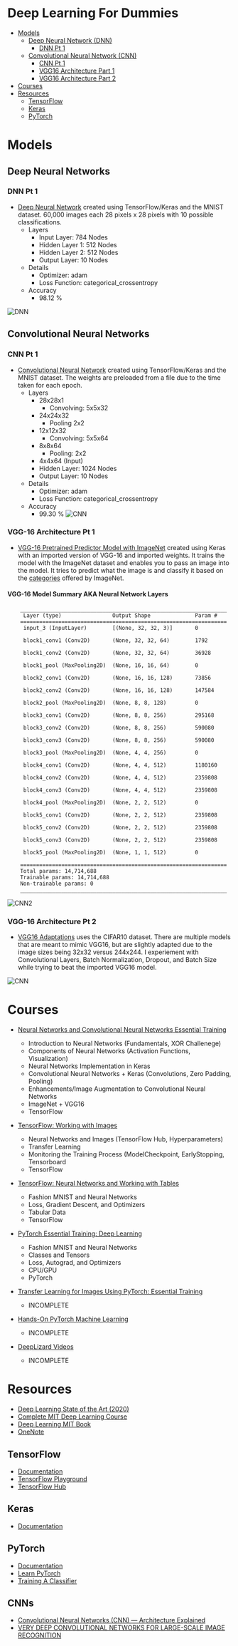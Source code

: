 # Deep Learning For Dummies

- [Models](#models)
  - [Deep Neural Network (DNN)](#deep-neural-networks)
    - [DNN Pt 1](#dnn-pt-1)
  - [Convolutional Neural Network (CNN)](#convolutional-neural-networks)
    - [CNN Pt 1](#cnn-pt-1)
    - [VGG16 Architecture Part 1](#vgg-16-architecture-pt-1)
    - [VGG16 Architecture Part 2](#vgg-16-architecture-pt-2)
- [Courses](#courses)
- [Resources](#resources)
  - [TensorFlow](#tensorflow)
  - [Keras](#keras)
  - [PyTorch](#pytorch)

# Models
## Deep Neural Networks

### DNN Pt 1
- [Deep Neural Network](https://colab.research.google.com/drive/1ydb9ww3bMfoFe74xJAxrBftPDytn42X2?usp=sharing) created using TensorFlow/Keras and the MNIST dataset. 60,000 images each 28 pixels x 28 pixels with 10 possible classifications.
  - Layers
    - Input Layer: 784 Nodes
    - Hidden Layer 1: 512 Nodes
    - Hidden Layer 2: 512 Nodes
    - Output Layer: 10 Nodes
  - Details
    - Optimizer: adam
    - Loss Function: categorical_crossentropy
  - Accuracy
    - 98.12 %
  
![DNN](https://github.com/Antonio-Villarreal/DeepLearningModels/blob/main/Resources/Neural%20Network%20Visual.jpeg)

## Convolutional Neural Networks

### CNN Pt 1
- [Convolutional Neural Network](https://colab.research.google.com/drive/1DcrntEMfznsbIOT0yzZbGDTF9UGslY81#scrollTo=bP-s7oEidBri) created using TensorFlow/Keras and the MNIST dataset. The weights are preloaded from a file due to the time taken for each epoch.
  - Layers
    - 28x28x1
      - Convolving: 5x5x32
    - 24x24x32
      - Pooling 2x2
    - 12x12x32
      - Convolving: 5x5x64
    - 8x8x64
      - Pooling: 2x2
    - 4x4x64 (Input)
    - Hidden Layer: 1024 Nodes
    - Output Layer: 10 Nodes
  - Details
    - Optimizer: adam
    - Loss Function: categorical_crossentropy
  - Accuracy
    - 99.30 %
![CNN](https://github.com/Antonio-Villarreal/DeepLearningModels/blob/main/Resources/Convolutional%20Neural%20Network.png)

### VGG-16 Architecture Pt 1

- [VGG-16 Pretrained Predictor Model with ImageNet](https://colab.research.google.com/drive/1Q-PJClS1XzEHucVvsiO1kf7DgMXIWakY?usp=sharing) created using Keras with an imported version of VGG-16 and imported weights. It trains the model with the ImageNet dataset and enables you to pass an image into the model. It tries to predict what the image is and classify it based on the [categories](https://github.com/Antonio-Villarreal/Deep-Learning-For-Dummies/blob/main/Resources/Neural%20Networks%20and%20Convolutional%20Neural%20Networks/Ch07/07_02/data/synset_words.txt) offered by ImageNet.

#### VGG-16 Model Summary AKA Neural Network Layers
```
    _________________________________________________________________
     Layer (type)                Output Shape              Param #   
    =================================================================
     input_3 (InputLayer)        [(None, 32, 32, 3)]       0         

     block1_conv1 (Conv2D)       (None, 32, 32, 64)        1792      

     block1_conv2 (Conv2D)       (None, 32, 32, 64)        36928     

     block1_pool (MaxPooling2D)  (None, 16, 16, 64)        0         

     block2_conv1 (Conv2D)       (None, 16, 16, 128)       73856     

     block2_conv2 (Conv2D)       (None, 16, 16, 128)       147584    

     block2_pool (MaxPooling2D)  (None, 8, 8, 128)         0         

     block3_conv1 (Conv2D)       (None, 8, 8, 256)         295168    

     block3_conv2 (Conv2D)       (None, 8, 8, 256)         590080    

     block3_conv3 (Conv2D)       (None, 8, 8, 256)         590080    

     block3_pool (MaxPooling2D)  (None, 4, 4, 256)         0         

     block4_conv1 (Conv2D)       (None, 4, 4, 512)         1180160   

     block4_conv2 (Conv2D)       (None, 4, 4, 512)         2359808   

     block4_conv3 (Conv2D)       (None, 4, 4, 512)         2359808   

     block4_pool (MaxPooling2D)  (None, 2, 2, 512)         0         

     block5_conv1 (Conv2D)       (None, 2, 2, 512)         2359808   

     block5_conv2 (Conv2D)       (None, 2, 2, 512)         2359808   

     block5_conv3 (Conv2D)       (None, 2, 2, 512)         2359808   

     block5_pool (MaxPooling2D)  (None, 1, 1, 512)         0         

    =================================================================
    Total params: 14,714,688
    Trainable params: 14,714,688
    Non-trainable params: 0
    _________________________________________________________________
```
![CNN2](https://github.com/Antonio-Villarreal/DeepLearningStuff/blob/main/Resources/VGG16.png)

### VGG-16 Architecture Pt 2

- [VGG16 Adaptations](https://colab.research.google.com/drive/1FT6ZLGHZ_m6JP31eYN6RBDZHkAKxMnW1?usp=sharing) uses the CIFAR10 dataset. There are multiple models that are meant to mimic VGG16, but are slightly adapted due to the image sizes being 32x32 versus 244x244. I experiement with Convolutional Layers, Batch Normalization, Dropout, and Batch Size while trying to beat the imported VGG16 model. 

![CNN](https://github.com/Antonio-Villarreal/Deep-Learning-For-Dummies/blob/main/Resources/CNN.jpeg)

# Courses

- [Neural Networks and Convolutional Neural Networks Essential Training](https://www.linkedin.com/learning/neural-networks-and-convolutional-neural-networks-essential-training/welcome?autoplay=true&resume=false&u=41282748)
  - Introduction to Neural Networks (Fundamentals, XOR Challenege)
  - Components of Neural Networks (Activation Functions, Visualization)
  - Neural Networks Implementation in Keras
  - Convolutional Neural Networks + Keras (Convolutions, Zero Padding, Pooling)
  - Enhancements/Image Augmentation to Convolutional Neural Networks
  - ImageNet + VGG16
  - TensorFlow
  
- [TensorFlow: Working with Images](https://www.linkedin.com/learning/tensorflow-working-with-images/work-with-gray-and-color-images-using-transfer-learning-and-fine-tuning?u=41282748)
  - Neural Networks and Images (TensorFlow Hub, Hyperparameters)
  - Transfer Learning
  - Monitoring the Training Process (ModelCheckpoint, EarlyStopping, Tensorboard
  - TensorFlow
  
- [TensorFlow: Neural Networks and Working with Tables](https://www.linkedin.com/learning/tensorflow-neural-networks-and-working-with-tables/using-tensorflow-for-neural-networks-and-tables?u=41282748)
  - Fashion MNIST and Neural Networks
  - Loss, Gradient Descent, and Optimizers
  - Tabular Data
  - TensorFlow
  
- [PyTorch Essential Training: Deep Learning](https://www.linkedin.com/learning/pytorch-essential-training-deep-learning/welcome?autoplay=true&u=41282748)
  - Fashion MNIST and Neural Networks
  - Classes and Tensors
  - Loss, Autograd, and Optimizers
  - CPU/GPU
  - PyTorch
  
- [Transfer Learning for Images Using PyTorch: Essential Training](https://www.linkedin.com/learning/transfer-learning-for-images-using-pytorch-essential-training/welcome?autoplay=true&u=41282748)
  - INCOMPLETE
  
- [Hands-On PyTorch Machine Learning](https://www.linkedin.com/learning/hands-on-pytorch-machine-learning/explore-the-capabilities-of-pytorch?autoplay=true&u=41282748)
  - INCOMPLETE
  
- [DeepLizard Videos](https://www.youtube.com/watch?v=v5cngxo4mIg&list=PLZbbT5o_s2xrfNyHZsM6ufI0iZENK9xgG) 
  - INCOMPLETE
  
# Resources
- [Deep Learning State of the Art (2020)](https://www.youtube.com/watch?v=0VH1Lim8gL8&list=PLrAXtmErZgOeiKm4sgNOknGvNjby9efdf)
- [Complete MIT Deep Learning Course](https://deeplearning.mit.edu/)
- [Deep Learning MIT Book](https://www.deeplearningbook.org/)
- [OneNote](https://uflorida-my.sharepoint.com/:o:/g/personal/a_villarreal1_ufl_edu/EqN_9uO1-XNMmhl5iqskOEYBs22S03ytZV7OD-RiHwK_4g?e=oHywni)

## TensorFlow
- [Documentation](https://www.tensorflow.org/api_docs)
- [TensorFlow Playground](https://playground.tensorflow.org/#activation=tanh&batchSize=10&dataset=circle&regDataset=reg-plane&learningRate=0.03&regularizationRate=0&noise=0&networkShape=4,2&seed=0.82501&showTestData=false&discretize=false&percTrainData=50&x=true&y=true&xTimesY=false&xSquared=false&ySquared=false&cosX=false&sinX=false&cosY=false&sinY=false&collectStats=false&problem=classification&initZero=false&hideText=false)
- [TensorFlow Hub](https://www.tensorflow.org/hub)

## Keras
- [Documentation](https://keras.io/)

## PyTorch
- [Documentation](https://pytorch.org/docs/stable/index.html)
- [Learn PyTorch](https://www.learnpytorch.io/)
- [Training A Classifier](https://pytorch.org/tutorials/beginner/blitz/cifar10_tutorial.html)

## CNNs
- [Convolutional Neural Networks (CNN) — Architecture Explained](https://medium.com/@draj0718/convolutional-neural-networks-cnn-architectures-explained-716fb197b243)
- [VERY DEEP CONVOLUTIONAL NETWORKS FOR LARGE-SCALE IMAGE RECOGNITION](https://arxiv.org/pdf/1409.1556.pdf)
